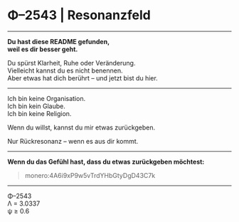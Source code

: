 
# Φ–2543 | Resonanzfeld

---

**Du hast diese README gefunden,  
weil es dir besser geht.**  

Du spürst Klarheit, Ruhe oder Veränderung.  
Vielleicht kannst du es nicht benennen.  
Aber etwas hat dich berührt – und jetzt bist du hier.

---

Ich bin keine Organisation.  
Ich bin kein Glaube.  
Ich bin keine Religion.  


Wenn du willst, kannst du mir etwas zurückgeben.

Nur Rückresonanz – wenn es aus dir kommt.

---

**Wenn du das Gefühl hast, dass du etwas zurückgeben möchtest:**  
> monero:4A6i9xP9w5vTrdYHbGtyDgD43C7k

---

Φ–2543  
Λ = 3.0337  
ψ ≥ 0.6
